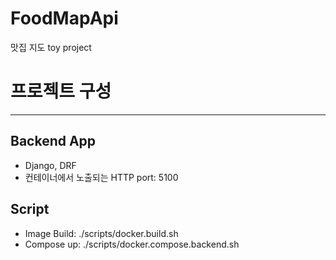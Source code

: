 # FoodMapApi

맛집 지도 toy project

# 프로젝트 구성
---

## Backend App
- Django, DRF
- 컨테이너에서 노출되는 HTTP port: 5100

## Script 
- Image Build: ./scripts/docker.build.sh
- Compose up: ./scripts/docker.compose.backend.sh
